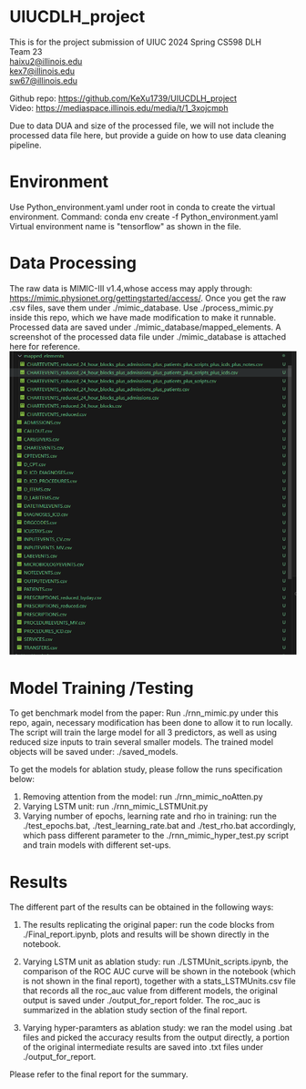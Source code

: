# UIUCDLH_project
This is for the project submission of UIUC 2024 Spring CS598 DLH \
Team 23 \
haixu2@illinois.edu\
kex7@illinois.edu\
sw67@illinois.edu

Github repo: https://github.com/KeXu1739/UIUCDLH_project \
Video: https://mediaspace.illinois.edu/media/t/1_3xojcmph

Due to data DUA and size of the processed file, we will not include the processed data file here, but provide a guide on how to use data cleaning pipeline.

# Environment
Use Python_environment.yaml under root in conda to create the virtual environment.
Command: conda env create -f Python_environment.yaml
Virtual environment name is "tensorflow" as shown in the file.

# Data Processing
The raw data is MIMIC-III v1.4,whose access may apply through: https://mimic.physionet.org/gettingstarted/access/. Once you get the raw .csv files, save them under ./mimic_database. Use ./process_mimic.py inside this repo, which we have made modification to make it runnable.
Processed data are saved under ./mimic_database/mapped_elements.
A screenshot of the processed data file under ./mimic_database is attached here for reference.
![Alt text](processed_data.png)

# Model Training /Testing
To get benchmark model from the paper: Run ./rnn_mimic.py under this repo, again, necessary modification has been done to allow it to run locally. The script will train the large model for all 3 predictors, as well as using reduced size inputs to train several smaller models.
The trained model objects will be saved under: ./saved_models.

To get the models for ablation study, please follow the runs specification below:
1. Removing attention from the model: run ./rnn_mimic_noAtten.py
2. Varying LSTM unit: run ./rnn_mimic_LSTMUnit.py
3. Varying number of epochs, learning rate and rho in training: run the ./test_epochs.bat, ./test_learning_rate.bat and ./test_rho.bat accordingly, which pass different parameter to the ./rnn_mimic_hyper_test.py script and train models with different set-ups.

# Results
The different part of the results can be obtained in the following ways:

1. The results replicating the original paper: run the code blocks from ./Final_report.ipynb, plots and results will be shown directly in the notebook.
2. Varying LSTM unit as ablation study: run ./LSTMUnit_scripts.ipynb, the comparison of the ROC AUC curve will be shown in the notebook (which is not shown in the final report), together with a stats_LSTMUnits.csv file that records all the roc_auc value from different models, the original output is saved under ./output_for_report folder. The roc_auc is summarized in the ablation study section of the final report.

3. Varying hyper-paramters as ablation study: we ran the model using .bat files and picked the accuracy results from the output directly, a portion of the original intermediate results are saved into .txt files under ./output_for_report.

Please refer to the final report for the summary.


